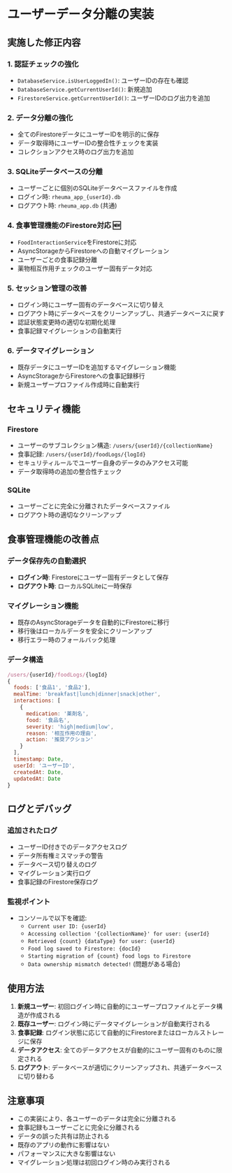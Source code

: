 # ユーザーデータ分離の実装

## 実施した修正内容

### 1. 認証チェックの強化
- `DatabaseService.isUserLoggedIn()`: ユーザーIDの存在も確認
- `DatabaseService.getCurrentUserId()`: 新規追加
- `FirestoreService.getCurrentUserId()`: ユーザーIDのログ出力を追加

### 2. データ分離の強化
- 全てのFirestoreデータにユーザーIDを明示的に保存
- データ取得時にユーザーIDの整合性チェックを実装
- コレクションアクセス時のログ出力を追加

### 3. SQLiteデータベースの分離
- ユーザーごとに個別のSQLiteデータベースファイルを作成
- ログイン時: `rheuma_app_{userId}.db`
- ログアウト時: `rheuma_app.db` (共通)

### 4. 食事管理機能のFirestore対応 🆕
- `FoodInteractionService`をFirestoreに対応
- AsyncStorageからFirestoreへの自動マイグレーション
- ユーザーごとの食事記録分離
- 薬物相互作用チェックのユーザー固有データ対応

### 5. セッション管理の改善
- ログイン時にユーザー固有のデータベースに切り替え
- ログアウト時にデータベースをクリーンアップし、共通データベースに戻す
- 認証状態変更時の適切な初期化処理
- 食事記録マイグレーションの自動実行

### 6. データマイグレーション
- 既存データにユーザーIDを追加するマイグレーション機能
- AsyncStorageからFirestoreへの食事記録移行
- 新規ユーザープロファイル作成時に自動実行

## セキュリティ機能

### Firestore
- ユーザーのサブコレクション構造: `/users/{userId}/{collectionName}`
- 食事記録: `/users/{userId}/foodLogs/{logId}`
- セキュリティルールでユーザー自身のデータのみアクセス可能
- データ取得時の追加の整合性チェック

### SQLite
- ユーザーごとに完全に分離されたデータベースファイル
- ログアウト時の適切なクリーンアップ

## 食事管理機能の改善点

### データ保存先の自動選択
- **ログイン時**: Firestoreにユーザー固有データとして保存
- **ログアウト時**: ローカルSQLiteに一時保存

### マイグレーション機能
- 既存のAsyncStorageデータを自動的にFirestoreに移行
- 移行後はローカルデータを安全にクリーンアップ
- 移行エラー時のフォールバック処理

### データ構造
```javascript
/users/{userId}/foodLogs/{logId}
{
  foods: ['食品1', '食品2'],
  mealTime: 'breakfast|lunch|dinner|snack|other',
  interactions: [
    {
      medication: '薬剤名',
      food: '食品名',
      severity: 'high|medium|low',
      reason: '相互作用の理由',
      action: '推奨アクション'
    }
  ],
  timestamp: Date,
  userId: 'ユーザーID',
  createdAt: Date,
  updatedAt: Date
}
```

## ログとデバッグ

### 追加されたログ
- ユーザーID付きでのデータアクセスログ
- データ所有権ミスマッチの警告
- データベース切り替えのログ
- マイグレーション実行ログ
- 食事記録のFirestore保存ログ

### 監視ポイント
- コンソールで以下を確認:
  - `Current user ID: {userId}`
  - `Accessing collection '{collectionName}' for user: {userId}`
  - `Retrieved {count} {dataType} for user: {userId}`
  - `Food log saved to Firestore: {docId}`
  - `Starting migration of {count} food logs to Firestore`
  - `Data ownership mismatch detected!` (問題がある場合)

## 使用方法

1. **新規ユーザー**: 初回ログイン時に自動的にユーザープロファイルとデータ構造が作成される
2. **既存ユーザー**: ログイン時にデータマイグレーションが自動実行される
3. **食事記録**: ログイン状態に応じて自動的にFirestoreまたはローカルストレージに保存
4. **データアクセス**: 全てのデータアクセスが自動的にユーザー固有のものに限定される
5. **ログアウト**: データベースが適切にクリーンアップされ、共通データベースに切り替わる

## 注意事項

- この実装により、各ユーザーのデータは完全に分離される
- 食事記録もユーザーごとに完全に分離される
- データの誤った共有は防止される
- 既存のアプリの動作に影響はない
- パフォーマンスに大きな影響はない
- マイグレーション処理は初回ログイン時のみ実行される
